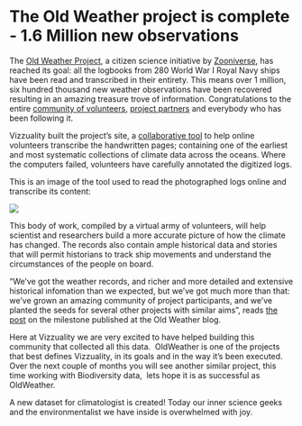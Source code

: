 <!--
slug: the-old-weather-project-is-complete-1-6-million
date: Mon Jul 30 2012 16:34:00 GMT+0100 (BST)
tags: Old Weather Project, Zooniverse, Weather
title: The Old Weather project is complete - 1.6 Million new observations
id: 28339411124
link: http://blog.vizzuality.com/post/28339411124/the-old-weather-project-is-complete-1-6-million
raw: {"blog_name":"vizzuality","id":28339411124,"post_url":"http://blog.vizzuality.com/post/28339411124/the-old-weather-project-is-complete-1-6-million","slug":"the-old-weather-project-is-complete-1-6-million","type":"text","date":"2012-07-30 15:34:00 GMT","timestamp":1343662440,"state":"published","format":"html","reblog_key":"bB9bPq0e","tags":["Old Weather Project","Zooniverse","Weather"],"short_url":"http://tmblr.co/ZQVgQyQPAHYq","highlighted":[],"note_count":1,"title":"The Old Weather project is complete - 1.6 Million new observations","body":"<p>The <a href=\"http://www.oldweather.org/\">Old Weather Project</a>, a citizen science initiative by <a href=\"https://www.zooniverse.org/\">Zooniverse</a>, has reached its goal: all the logbooks from 280 World War I Royal Navy ships have been read and transcribed in their entirety. This means over 1 million, six hundred thousand new weather observations have been recovered resulting in an amazing treasure trove of information. Congratulations to the entire <a href=\"http://forum.oldweather.org/\">community of volunteers</a>, <a href=\"http://www.oldweather.org/about\">project partners</a> and everybody who has been following it.</p>\n<p>Vizzuality built the project&rsquo;s site, a <a href=\"http://vizzuality.com/projects/oldweather\">collaborative tool</a> to help online volunteers transcribe the handwritten pages; containing one of the earliest and most systematic collections of climate data across the oceans. Where the computers failed, volunteers have carefully annotated the digitized logs.</p>\n<p>This is an image of the tool used to read the photographed logs online and transcribe its content:</p>\n<p><a href=\"http://www.oldweather.org/\"><img src=\"http://cartodb.s3.amazonaws.com/tumblr/posts/tool.png\"/></a></p>\n<p>This body of work, compiled by a virtual army of volunteers, will help scientist and researchers build a more accurate picture of how the climate has changed. The records also contain ample historical data and stories that will permit historians to track ship movements and understand the circumstances of the people on board. </p>\n<p>&ldquo;We’ve got the weather records, and richer and more detailed and extensive historical infomation than we expected, but we’ve got much more than that: we’ve grown an amazing community of project participants, and we’ve planted the seeds for several other projects with similar aims&rdquo;, reads <a href=\"http://blog.oldweather.org/2012/07/23/one-million-six-hundred-thousand-new-observations/\">the post</a> on the milestone published at the Old Weather blog. </p>\n<p>Here at Vizzuality we are very excited to have helped building this community that collected all this data.  OldWeather is one of the projects that best defines Vizzuality, in its goals and in the way it&rsquo;s been executed. Over the next couple of months you will see another similar project, this time working with Biodiversity data,  lets hope it is as successful as OldWeather.</p>\n<p>A new dataset for climatologist is created! Today our inner science geeks and the environmentalist we have inside is overwhelmed with joy.</p>","reblog":{"tree_html":"","comment":"<p>The <a href=\"http://www.oldweather.org/\">Old Weather Project</a>, a citizen science initiative by <a href=\"https://www.zooniverse.org/\">Zooniverse</a>, has reached its goal: all the logbooks from 280 World War I Royal Navy ships have been read and transcribed in their entirety. This means over 1 million, six hundred thousand new weather observations have been recovered resulting in an amazing treasure trove of information. Congratulations to the entire <a href=\"http://forum.oldweather.org/\">community of volunteers</a>, <a href=\"http://www.oldweather.org/about\">project partners</a>&nbsp;and everybody who has been following it.</p>\n<p>Vizzuality built the project&rsquo;s site, a <a href=\"http://vizzuality.com/projects/oldweather\">collaborative tool</a> to help online volunteers transcribe the handwritten pages; containing one of the earliest and most systematic collections of climate data across the oceans. Where the computers failed, volunteers have carefully annotated the digitized logs.</p>\n<p>This is an image of the tool used to read the photographed logs online and transcribe its content:</p>\n<p><a href=\"http://www.oldweather.org/\"><img src=\"http://cartodb.s3.amazonaws.com/tumblr/posts/tool.png\"></a></p>\n<p>This body of work, compiled by a virtual army of volunteers, will help scientist and researchers build a more accurate picture of how the climate has changed. The records also contain ample historical data and stories that will permit historians to track ship movements and understand the circumstances&nbsp;of the people on board.&nbsp;</p>\n<p>&ldquo;We&rsquo;ve got the weather records, and richer and more detailed and extensive historical infomation than we expected, but we&rsquo;ve got much more than that: we&rsquo;ve grown an amazing community of project participants, and we&rsquo;ve planted the seeds for several other projects with similar aims&rdquo;, reads&nbsp;<a href=\"http://blog.oldweather.org/2012/07/23/one-million-six-hundred-thousand-new-observations/\">the post</a>&nbsp;on the milestone published at the Old Weather blog.&nbsp;</p>\n<p>Here at Vizzuality we are very excited to have helped building this community that collected all this data. &nbsp;OldWeather is one of the projects that best defines Vizzuality, in its goals and in the way it&rsquo;s been executed. Over the next couple of months you will see another similar project, this time working with Biodiversity data, &nbsp;lets hope it is as successful as OldWeather.</p>\n<p>A new dataset for climatologist is created! Today our inner science geeks and the environmentalist we have inside is overwhelmed with joy.</p>"},"trail":[{"blog":{"name":"vizzuality","theme":{"avatar_shape":"square","background_color":"#FAFAFA","body_font":"Helvetica Neue","header_bounds":"","header_image":"http://assets.tumblr.com/images/default_header/optica_pattern_09.png?_v=abe6f565397f54e880c2b76e6fc2022e","header_image_focused":"http://assets.tumblr.com/images/default_header/optica_pattern_09_focused_v3.png?_v=abe6f565397f54e880c2b76e6fc2022e","header_image_scaled":"http://assets.tumblr.com/images/default_header/optica_pattern_09_focused_v3.png?_v=abe6f565397f54e880c2b76e6fc2022e","header_stretch":true,"link_color":"#529ECC","show_avatar":true,"show_description":true,"show_header_image":true,"show_title":true,"title_color":"#444444","title_font":"Gibson","title_font_weight":"bold"}},"post":{"id":"28339411124"},"content":"<p>The <a href=\"http://www.oldweather.org/\">Old Weather Project</a>, a citizen science initiative by <a href=\"https://www.zooniverse.org/\">Zooniverse</a>, has reached its goal: all the logbooks from 280 World War I Royal Navy ships have been read and transcribed in their entirety. This means over 1 million, six hundred thousand new weather observations have been recovered resulting in an amazing treasure trove of information. Congratulations to the entire <a href=\"http://forum.oldweather.org/\">community of volunteers</a>, <a href=\"http://www.oldweather.org/about\">project partners</a> and everybody who has been following it.</p>\n<p>Vizzuality built the project’s site, a <a href=\"http://vizzuality.com/projects/oldweather\">collaborative tool</a> to help online volunteers transcribe the handwritten pages; containing one of the earliest and most systematic collections of climate data across the oceans. Where the computers failed, volunteers have carefully annotated the digitized logs.</p>\n<p>This is an image of the tool used to read the photographed logs online and transcribe its content:</p>\n<p><a href=\"http://www.oldweather.org/\"><img src=\"http://cartodb.s3.amazonaws.com/tumblr/posts/tool.png\"></a></p>\n<p>This body of work, compiled by a virtual army of volunteers, will help scientist and researchers build a more accurate picture of how the climate has changed. The records also contain ample historical data and stories that will permit historians to track ship movements and understand the circumstances of the people on board. </p>\n<p>“We’ve got the weather records, and richer and more detailed and extensive historical infomation than we expected, but we’ve got much more than that: we’ve grown an amazing community of project participants, and we’ve planted the seeds for several other projects with similar aims”, reads <a href=\"http://blog.oldweather.org/2012/07/23/one-million-six-hundred-thousand-new-observations/\">the post</a> on the milestone published at the Old Weather blog. </p>\n<p>Here at Vizzuality we are very excited to have helped building this community that collected all this data.  OldWeather is one of the projects that best defines Vizzuality, in its goals and in the way it’s been executed. Over the next couple of months you will see another similar project, this time working with Biodiversity data,  lets hope it is as successful as OldWeather.</p>\n<p>A new dataset for climatologist is created! Today our inner science geeks and the environmentalist we have inside is overwhelmed with joy.</p>","content_raw":"<p>The <a href=\"http://www.oldweather.org/\">Old Weather Project</a>, a citizen science initiative by <a href=\"https://www.zooniverse.org/\">Zooniverse</a>, has reached its goal: all the logbooks from 280 World War I Royal Navy ships have been read and transcribed in their entirety. This means over 1 million, six hundred thousand new weather observations have been recovered resulting in an amazing treasure trove of information. Congratulations to the entire <a href=\"http://forum.oldweather.org/\">community of volunteers</a>, <a href=\"http://www.oldweather.org/about\">project partners</a>&nbsp;and everybody who has been following it.</p>\r\n<p>Vizzuality built the project's site, a <a href=\"http://vizzuality.com/projects/oldweather\">collaborative tool</a> to help online volunteers transcribe the handwritten pages; containing one of the earliest and most systematic collections of climate data across the oceans. Where the computers failed, volunteers have carefully annotated the digitized logs.</p>\r\n<p>This is an image of the tool used to read the photographed logs online and transcribe its content:</p>\r\n<p><a href=\"http://www.oldweather.org/\"><img src=\"http://cartodb.s3.amazonaws.com/tumblr/posts/tool.png\"></a></p>\r\n<p>This body of work, compiled by a virtual army of volunteers, will help scientist and researchers build a more accurate picture of how the climate has changed. The records also contain ample historical data and stories that will permit historians to track ship movements and understand the circumstances&nbsp;of the people on board.&nbsp;</p>\r\n<p>\"We&rsquo;ve got the weather records, and richer and more detailed and extensive historical infomation than we expected, but we&rsquo;ve got much more than that: we&rsquo;ve grown an amazing community of project participants, and we&rsquo;ve planted the seeds for several other projects with similar aims\", reads&nbsp;<a href=\"http://blog.oldweather.org/2012/07/23/one-million-six-hundred-thousand-new-observations/\">the post</a>&nbsp;on the milestone published at the Old Weather blog.&nbsp;</p>\r\n<p>Here at Vizzuality we are very excited to have helped building this community that collected all this data. &nbsp;OldWeather is one of the projects that best defines Vizzuality, in its goals and in the way it's been executed. Over the next couple of months you will see another similar project, this time working with Biodiversity data, &nbsp;lets hope it is as successful as OldWeather.</p>\r\n<p>A new dataset for climatologist is created! Today our inner science geeks and the environmentalist we have inside is overwhelmed with joy.</p>","is_current_item":true,"is_root_item":true}]}
publish: 2012-07-030
-->


The Old Weather project is complete - 1.6 Million new observations
==================================================================

The [Old Weather Project](http://www.oldweather.org/), a citizen science
initiative by [Zooniverse](https://www.zooniverse.org/), has reached its
goal: all the logbooks from 280 World War I Royal Navy ships have been
read and transcribed in their entirety. This means over 1 million, six
hundred thousand new weather observations have been recovered resulting
in an amazing treasure trove of information. Congratulations to the
entire [community of volunteers](http://forum.oldweather.org/), [project
partners](http://www.oldweather.org/about) and everybody who has been
following it.

Vizzuality built the project’s site, a [collaborative
tool](http://vizzuality.com/projects/oldweather) to help online
volunteers transcribe the handwritten pages; containing one of the
earliest and most systematic collections of climate data across the
oceans. Where the computers failed, volunteers have carefully annotated
the digitized logs.

This is an image of the tool used to read the photographed logs online
and transcribe its content:

[![](http://cartodb.s3.amazonaws.com/tumblr/posts/tool.png)](http://www.oldweather.org/)

This body of work, compiled by a virtual army of volunteers, will help
scientist and researchers build a more accurate picture of how the
climate has changed. The records also contain ample historical data and
stories that will permit historians to track ship movements and
understand the circumstances of the people on board. 

“We’ve got the weather records, and richer and more detailed and
extensive historical infomation than we expected, but we’ve got much
more than that: we’ve grown an amazing community of project
participants, and we’ve planted the seeds for several other projects
with similar aims”, reads [the
post](http://blog.oldweather.org/2012/07/23/one-million-six-hundred-thousand-new-observations/) on
the milestone published at the Old Weather blog. 

Here at Vizzuality we are very excited to have helped building this
community that collected all this data.  OldWeather is one of the
projects that best defines Vizzuality, in its goals and in the way it’s
been executed. Over the next couple of months you will see another
similar project, this time working with Biodiversity data,  lets hope it
is as successful as OldWeather.

A new dataset for climatologist is created! Today our inner science
geeks and the environmentalist we have inside is overwhelmed with joy.

